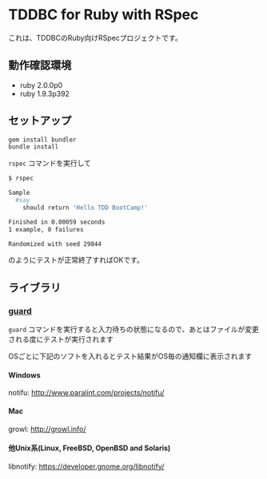 TDDBC for Ruby with RSpec
====================================

これは、TDDBCのRuby向けRSpecプロジェクトです。

## 動作確認環境
* ruby 2.0.0p0
* ruby 1.9.3p392

## セットアップ
```bash
gem install bundler
bundle install
```

`rspec` コマンドを実行して

```bash
$ rspec

Sample
  #say
    should return 'Hello TDD BootCamp!'

Finished in 0.00059 seconds
1 example, 0 failures

Randomized with seed 29844
```

のようにテストが正常終了すればOKです。

## ライブラリ
### [guard](https://github.com/guard/guard)
`guard` コマンドを実行すると入力待ちの状態になるので、あとはファイルが変更される度にテストが実行されます

OSごとに下記のソフトを入れるとテスト結果がOS毎の通知欄に表示されます

#### Windows
notifu: http://www.paralint.com/projects/notifu/

#### Mac
growl: http://growl.info/

#### 他Unix系(Linux, FreeBSD, OpenBSD and Solaris)
libnotify: https://developer.gnome.org/libnotify/
